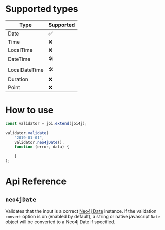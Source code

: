 # Supported types

| Type | Supported |
| -----| ----------|
| Date | :white_check_mark: |
| Time | :x: |
| LocalTime | :x: |
| DateTime | :hammer_and_wrench: |
| LocalDateTime | :hammer_and_wrench: |
| Duration | :x: |
| Point | :x: |

# How to use

````javascript
const validator = joi.extend(joi4j);

validator.validate(
    "2019-01-01",
    validator.neo4jDate(),
    function (error, data) {
        
    }
);
````

# Api Reference
## `neo4jDate`

Validates that the input is a correct [Neo4j Date](https://github.com/neo4j/neo4j-javascript-driver/blob/1.7/src/v1/temporal-types.js#L192) instance. If the validation `convert` option is on (enabled by default), a string or native javascript `Date` object will be converted to a Neo4j Date if specified.

